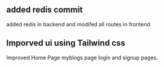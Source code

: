 ## added redis commit

added redis in backend and modifed all routes in frontend

## Imporved ui using Tailwind css

Improved Home Page myblogs page login and signup pages.

